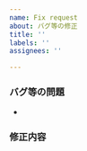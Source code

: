 ```yaml
---
name: Fix request
about: バグ等の修正
title: ''
labels: ''
assignees: ''

---
```


### バグ等の問題
- 

### 修正内容